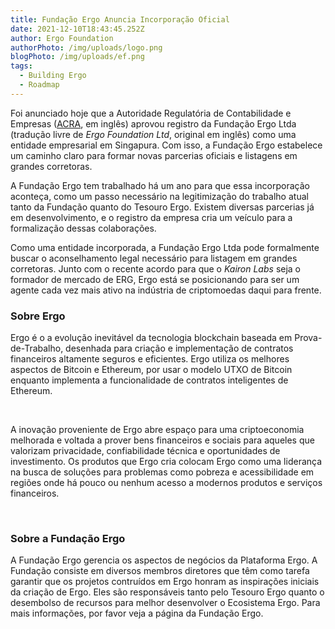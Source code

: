 ```yaml
---
title: Fundação Ergo Anuncia Incorporação Oficial
date: 2021-12-10T18:43:45.252Z
author: Ergo Foundation
authorPhoto: /img/uploads/logo.png
blogPhoto: /img/uploads/ef.png
tags:
  - Building Ergo
  - Roadmap
---
```

<!--StartFragment-->

Foi anunciado hoje que a Autoridade Regulatória de Contabilidade e Empresas ([ACRA](https://www.acra.gov.sg/), em inglês) aprovou registro da Fundação Ergo Ltda (tradução livre de *Ergo Foundation Ltd*, original em inglês) como uma entidade empresarial em Singapura. Com isso, a Fundação Ergo estabelece um caminho claro para formar novas parcerias oficiais e listagens em grandes corretoras.


A Fundação Ergo tem trabalhado há um ano para que essa incorporação aconteça, como um passo necessário na legitimização do trabalho atual tanto da Fundação quanto do Tesouro Ergo. Existem diversas parcerias já em desenvolvimento, e o registro da empresa cria um veículo para a formalização dessas colaborações.



Como uma entidade incorporada, a Fundação Ergo Ltda pode formalmente buscar o aconselhamento legal necessário para listagem em grandes corretoras. Junto com o recente acordo para que o *Kairon Labs* seja o formador de mercado de ERG, Ergo está se posicionando para ser um agente cada vez mais ativo na indústria de criptomoedas daqui para frente.



### Sobre Ergo



Ergo é o a evolução inevitável da tecnologia blockchain baseada em Prova-de-Trabalho, desenhada para criação e implementação de contratos financeiros altamente seguros e eficientes. Ergo utiliza os melhores aspectos de Bitcoin e Ethereum, por usar o modelo UTXO de Bitcoin enquanto implementa a funcionalidade de contratos inteligentes de Ethereum.

 

A inovação proveniente de Ergo abre espaço para uma criptoeconomia melhorada e voltada a prover bens financeiros e sociais para aqueles que valorizam privacidade, confiabilidade técnica e oportunidades de investimento. Os produtos que Ergo cria colocam Ergo como uma liderança na busca de soluções para problemas como pobreza e acessibilidade em regiões onde há pouco ou nenhum acesso a modernos produtos e serviços financeiros. 

 

### Sobre a Fundação Ergo



A Fundação Ergo gerencia os aspectos de negócios da Plataforma Ergo. A Fundação consiste em diversos membros diretores que têm como tarefa garantir que os projetos contruídos em Ergo honram as inspirações iniciais da criação de Ergo. Eles são responsáveis tanto pelo Tesouro Ergo quanto o desembolso de recursos para melhor desenvolver o Ecosistema Ergo. Para mais informações, por favor veja a página da Fundação Ergo.


<!--EndFragment-->